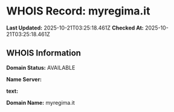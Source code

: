 # WHOIS Record: myregima.it

**Last Updated:** 2025-10-21T03:25:18.461Z
**Checked At:** 2025-10-21T03:25:18.461Z

## WHOIS Information

**Domain Status:** AVAILABLE

**Name Server:** 

**text:** 

**Domain Name:** myregima.it

